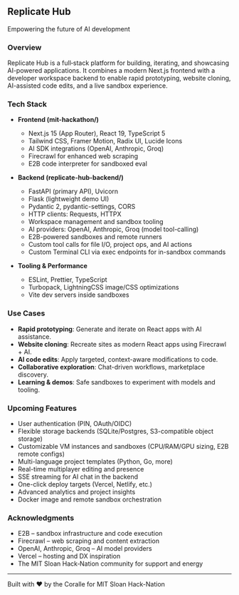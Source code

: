 ## Replicate Hub

Empowering the future of AI development

### Overview

Replicate Hub is a full‑stack platform for building, iterating, and showcasing AI-powered applications. It combines a modern Next.js frontend with a developer workspace backend to enable rapid prototyping, website cloning, AI-assisted code edits, and a live sandbox experience.

### Tech Stack

- **Frontend (mit-hackathon/)**
  - Next.js 15 (App Router), React 19, TypeScript 5
  - Tailwind CSS, Framer Motion, Radix UI, Lucide Icons
  - AI SDK integrations (OpenAI, Anthropic, Groq)
  - Firecrawl for enhanced web scraping
  - E2B code interpreter for sandboxed eval

- **Backend (replicate-hub-backend/)**
  - FastAPI (primary API), Uvicorn
  - Flask (lightweight demo UI)
  - Pydantic 2, pydantic-settings, CORS
  - HTTP clients: Requests, HTTPX
  - Workspace management and sandbox tooling
  - AI providers: OpenAI, Anthropic, Groq (model tool-calling)
  - E2B-powered sandboxes and remote runners
  - Custom tool calls for file I/O, project ops, and AI actions
  - Custom Terminal CLI via exec endpoints for in-sandbox commands

- **Tooling & Performance**
  - ESLint, Prettier, TypeScript
  - Turbopack, LightningCSS image/CSS optimizations
  - Vite dev servers inside sandboxes

### Use Cases

- **Rapid prototyping**: Generate and iterate on React apps with AI assistance.
- **Website cloning**: Recreate sites as modern React apps using Firecrawl + AI.
- **AI code edits**: Apply targeted, context-aware modifications to code.
- **Collaborative exploration**: Chat-driven workflows, marketplace discovery.
- **Learning & demos**: Safe sandboxes to experiment with models and tooling.

### Upcoming Features

 - User authentication (PIN, OAuth/OIDC)
 - Flexible storage backends (SQLite/Postgres, S3-compatible object storage)
 - Customizable VM instances and sandboxes (CPU/RAM/GPU sizing, E2B remote configs)
 - Multi-language project templates (Python, Go, more)
 - Real-time multiplayer editing and presence
 - SSE streaming for AI chat in the backend
 - One-click deploy targets (Vercel, Netlify, etc.)
 - Advanced analytics and project insights
 - Docker image and remote sandbox orchestration

### Acknowledgments

- E2B – sandbox infrastructure and code execution
- Firecrawl – web scraping and content extraction
- OpenAI, Anthropic, Groq – AI model providers
- Vercel – hosting and DX inspiration
- The MIT Sloan Hack‑Nation community for support and energy

---

Built with ❤️ by the Coralle for MIT Sloan Hack-Nation


